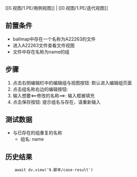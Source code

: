 [[0.视图/1.PE/用例视图]] | [[0.视图/1.PE/迭代视图]]

## 前置条件

- ballmap中存在一个名称为A22263的文件
- 进入A22263文件查看文件视图
- 文件中存在名称为name的组

## 步骤

1. 点击右侧编辑栏中的编辑组与视图按钮: 默认进入编辑组页面
2. 点击组名称右边的编辑按钮: 
3. 输入想要<==修改的名称==>: 输入框被填充
4. 点击保存按钮: 提示组名与存在，请重新输入

## 测试数据

- 与已存在的组重复的名称
	- 组名: name

## 历史结果

```dataviewjs
    await dv.view('9.脚本/case-result')
```
